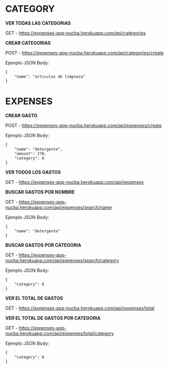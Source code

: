 # CATEGORY



 **VER TODAS LAS CATEGORIAS**
 
 

GET - https://expenses-app-nucba.herokuapp.com/api/categories

 **CREAR CATEGORIAS**

POST - https://expenses-app-nucba.herokuapp.com/api/categories/create

Ejemplo JSON Body: 
```
{
    "name": "articulos de limpieza"
}
```
 


# EXPENSES




 **CREAR GASTO**

POST - https://expenses-app-nucba.herokuapp.com/api/expenses/create

Ejemplo JSON Body: 
```
{
    "name": "detergente",
    "amount": 270,
    "category": 6
}
```

 **VER TODOS LOS GASTOS**

GET - https://expenses-app-nucba.herokuapp.com/api/expenses

 **BUSCAR GASTOS POR NOMBRE**

GET - https://expenses-app-nucba.herokuapp.com/api/expenses/search/name

Ejemplo JSON Body:
```
{
    "name": "detergente"
}
```
 **BUSCAR GASTOS POR CATEGORIA**

GET - https://expenses-app-nucba.herokuapp.com/api/expenses/search/category

Ejemplo JSON Body: 
```
{
    "category": 6
}
```
 **VER EL TOTAL DE GASTOS**

GET - https://expenses-app-nucba.herokuapp.com/api/expenses/total

 **VER EL TOTAL DE GASTOS POR CATEGORIA**

GET - https://expenses-app-nucba.herokuapp.com/api/expenses/total/category

Ejemplo JSON Body:
```
{
    "category": 6
}
```
